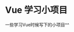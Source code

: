 <!--
 * @Author: your name
 * @Date: 2020-09-16 16:11:29
 * @LastEditTime: 2020-09-16 16:14:22
 * @LastEditors: your name
 * @Description: In User Settings Edit
 * @FilePath: \vue\README.md
-->
# Vue 学习小项目

一些学习Vue时候写下的小项目^^